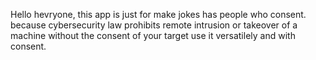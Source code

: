 Hello hevryone, this app is just for make jokes has people who consent.
because cybersecurity law prohibits remote intrusion or takeover of a machine without the consent of your target
use it versatilely and with consent.